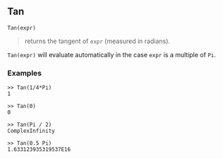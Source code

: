 ## Tan

```
Tan(expr)
```

> returns the tangent of `expr` (measured in radians).
 
`Tan(expr)` will evaluate automatically in the case `expr` is a multiple of `Pi`.

### Examples
```
>> Tan(1/4*Pi)
1
   
>> Tan(0)    
0    
 
>> Tan(Pi / 2)    
ComplexInfinity    
 
>> Tan(0.5 Pi)    
1.633123935319537E16
```
